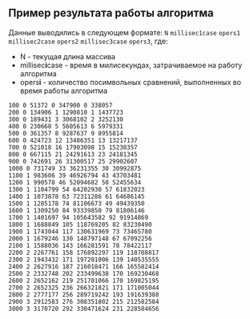 ## Пример результата работы алгоритма

Данные выводились в следующем формате:
`N` `millisec1case` `opers1` `millisec2case` `opers2` `millisec3case` `opers3`, где:
- N - текущая длина массива
- millisec**i**case - время в милисекундах, затрачиваемое на работу алгоритма
- opers**i** - количество посимвольных сравнений, выполненных во время работы алгоритма

```
100 0 51372 0 347900 0 338057 
200 0 134906 1 1290810 1 1437723 
300 0 189431 3 3068102 2 3252130 
400 0 230668 5 5605613 6 5979331 
500 0 361357 8 9287637 9 8955814 
600 0 424723 12 13486351 13 13217137 
700 0 521018 16 17903098 15 15230357 
800 0 667115 21 24291613 23 24181345 
900 0 742691 26 31300517 25 29902607 
1000 0 731749 33 36231355 30 30992875 
1100 1 983606 39 46926794 43 43703481 
1200 1 990578 46 52094682 50 52455634 
1300 1 1104799 54 64202930 57 61832023 
1400 1 1073878 63 72311286 61 64686145 
1500 1 1285178 74 81106673 49 49439350 
1600 1 1309250 84 93339850 79 81806146 
1700 1 1401697 94 105643582 92 91914869 
1800 1 1688849 105 118769205 82 83230490 
1900 1 1743044 117 130631969 73 73465780 
2000 1 1679246 130 148797148 67 67092256 
2100 1 1588036 143 166281591 78 78422117 
2200 2 2267761 158 176892297 119 118708817 
2300 2 1943432 171 197201006 139 140535555 
2400 2 2627916 187 216018471 166 165582414 
2500 2 2332748 202 233499638 170 169230468 
2600 2 2652162 219 251701066 170 169825195 
2700 2 2652325 236 266321821 171 171005044 
2800 2 2777177 256 289719242 193 191639388 
2900 3 2912583 276 308351802 215 212582584 
3000 3 3170720 292 330471624 231 228584656 
```
